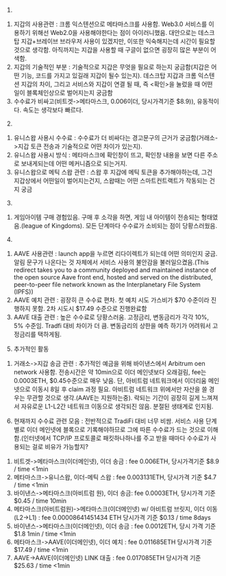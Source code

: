 1. 
  1) 지갑의 사용관련 : 크롬 익스텐션으로 메타마스크를 사용함. Web3.0 서비스를 이용하기 위해선 Web2.0을 사용해야한다는 점이 아이러니했음. 대안으로는 데스크탑 지갑+브레이브 브라우저 사용이 있겠지만, 이또한 익숙해지는데 시간이 필요할 것으로 생각함. 아직까지는 지갑을 사용할 때 구글이 없으면 굉장히 많은 부분이 어색함.
  2) 지갑의 기술적인 부분 : 기술적으로 지갑은 무엇을 필요로 하는지 궁금함(지갑은 어떤 기능, 코드를 가지고 있길래 지갑이 될수 있는지). 데스크탑 지갑과 크롬 익스텐션 지갑의 차이, 그리고 서비스와 지갑이 연결 될 때, 즉 <확인>을 눌렀을 때 어떤 일이 블록체인상으로 벌어지는지 궁금함
  3) 수수료가 비싸고(비트겟->메타마스크, 0.006이더, 당시가격기준 $8.9)), 유동적이다. 속도는 생각보다 빠르다. 
2. 
  1) 유니스왑 사용시 수수료 : 수수료가 더 비싸다는 경고문구의 근거가 궁금함(거래소->지갑 토큰 전송과 기술적으로 어떤 차이가 있는지). 
  2) 유니스왑 사용시 방식 : 메타마스크에 확인창이 뜨고, 확인창 내용을 보면 다른 주소로 보내게되는데 어떤 메커니즘으로 되는거지. 
  3) 유니스왑으로 메틱 스왑 관련 : 스왑 후 지갑에 메틱 토큰을 추가해야하는데, 그건 지갑상에서 어떤일이 벌어지는건지, 스왑때는 어떤 스마트컨트랙트가 작동되는 건지 궁금
3. 
  1) 게임아이템 구매 경험있음. 구매 후 소각을 하면, 게임 내 아이템이 전송되는 형태였음.(league of Kingdoms). 모든 단계마다 수수료가 소비되는 점이 당황스러웠음.
4.
  1) AAVE 사용관련 : launch app을 누르면 리다이렉트가 되는데 어떤 의미인지 궁금. 알림 문구가 나온다는 것 자체에서 서비스 사용의 불안감을 불러일으켰음.(This redirect takes you to a      community deployed and maintained instance of the open source Aave front end, hosted and served on the distributed, peer-to-peer file network known as the Interplanetary File System (IPFS))
  2) AAVE 예치 관련 : 굉장히 큰 수수료 편차. 첫 예치 시도 가스비가 $70 수준이라 진행하지 못함. 2차 시도시 $17.49 수준으로 진행완료함
  3) AAVE 대출 관련 : 높은 수수료로 당황스러움. 고정금리, 변동금리가 각각 10%, 5% 수준임. Tradfi 대비 차이가 더 큼. 변동금리의 상한을 예측 하기가 어려워서 고정금리를 택하게됨.

5. 추가적인 활동  
 1) 거래소->지갑 송금 관련 : 추가적인 예금을 위해 바이낸스에서 Arbitrum oen network 사용함. 전송시간은 약 10min으로 이더 메인넷보다 오래걸림, fee는 0.0003ETH, $0.45수준으로 매우 낮음. 단, 아비트럼 네트워크에서 이더리움 메인넷으로 이동시 8일 후 claim 과정 필요. 아비트럼 네트워크 위에서만 자산을 쓸 경우는 무관할 것으로 생각.(AAVE는 지원하는중). 락되는 기간이 굉장히 길게 느껴져서 자유로운 L1-L2간 네트워크 이동으로 생각되진 않음. 분절된 생태계로 인지됨.
 
6. 현재까지 수수료 관련 모음 : 전반적으로 TradiFi 대비 너무 비쌈. 서비스 사용 단계별로 이더 메인넷에 블록으로 기록해야하므로 그에 따른 수수료가 드는 것으로 이해함.(인터넷에서 TCP/IP 프로토콜로 패킷하나하나를 주고 받을 때마다 수수료가 사용되는 걸로 비유가 가능할지? 
 1) 비트겟->메타마스크(이더메인넷), 이더 송금 : fee 0.006ETH, 당시가격기준 $8.9 / time <1min
 2) 메타마스크->유니스왑, 이더-메틱 스왑 : fee 0.003131ETH, 당시가격 기준 $4.7 / time <1min
 3) 바이낸스->메타마스크(아비트럼 원), 이더 송금: fee 0.0003ETH, 당시가격 기준 $0.45 / time 10min
 4) 메타마스크(아비트럼원)->메타마스크(이더메인넷) w/ 아비트럼 브릿지, 이더 이동(L2->L1) : fee 0.00008641451434 ETH 당시가격 기준 $0.13 / time 8days
 5) 바이낸스->메타마스크(이더메인넷), 이더 송금 :  fee 0.0012ETH, 당시 가격 기준 $1.8 1min / time <1min
 6) 메타마스크->AAVE(이더메인넷), 이더 예치 : fee 0.011685ETH 당시가격 기준 $17.49 / time <1min
 7) AAVE->AAVE(이더메인넷) LINK 대출 : fee 0.017085ETH 당시가격 기준 $25.63 / time <1min
